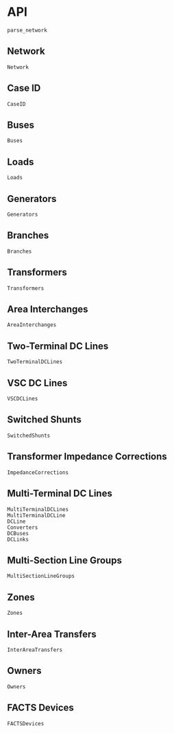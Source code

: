 # API

```@docs
parse_network
```

## Network
```@docs
Network
```

## Case ID
```@docs
CaseID
```

## Buses
```@docs
Buses
```

## Loads
```@docs
Loads
```

## Generators
```@docs
Generators
```

## Branches
```@docs
Branches
```

## Transformers
```@docs
Transformers
```

## Area Interchanges
```@docs
AreaInterchanges
```

## Two-Terminal DC Lines
```@docs
TwoTerminalDCLines
```

## VSC DC Lines
```@docs
VSCDCLines
```

## Switched Shunts
```@docs
SwitchedShunts
```

## Transformer Impedance Corrections
```@docs
ImpedanceCorrections
```

## Multi-Terminal DC Lines
```@docs
MultiTerminalDCLines
MultiTerminalDCLine
DCLine
Converters
DCBuses
DCLinks
```

## Multi-Section Line Groups
```@docs
MultiSectionLineGroups
```

## Zones
```@docs
Zones
```

## Inter-Area Transfers
```@docs
InterAreaTransfers
```

## Owners
```@docs
Owners
```

## FACTS Devices
```@docs
FACTSDevices
```
